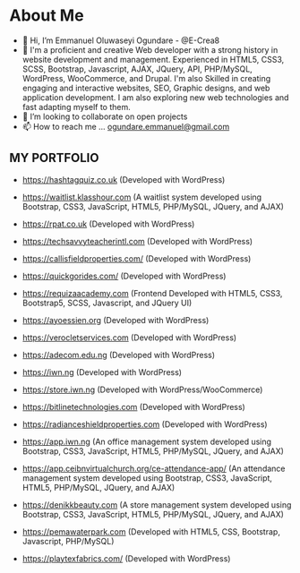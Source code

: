 # About Me
- 👋 Hi, I’m Emmanuel Oluwaseyi Ogundare - @E-Crea8
- 👀 I'm a proficient and creative Web developer with a strong history in website development and management. Experienced in HTML5, CSS3, SCSS, Bootstrap, Javascript, AJAX, JQuery, API, PHP/MySQL, WordPress, WooCommerce, and Drupal. I'm also Skilled in creating engaging and interactive websites, SEO, Graphic designs, and web application development. I am also exploring new web technologies and fast adapting myself to them.
- 💞️ I’m looking to collaborate on open projects
- 📫 How to reach me ... ogundare.emmanuel@gmail.com


## **MY PORTFOLIO**
- https://hashtagquiz.co.uk (Developed with WordPress)

- https://waitlist.klasshour.com (A waitlist system developed using Bootstrap, CSS3, JavaScript, HTML5, PHP/MySQL, JQuery, and AJAX)

- https://rpat.co.uk (Developed with WordPress)

- https://techsavvyteacherintl.com (Developed with WordPress)
 
- https://callisfieldproperties.com/ (Developed with WordPress)

- https://quickgorides.com/ (Developed with WordPress)

- https://requizaacademy.com (Frontend Developed with HTML5, CSS3, Bootstrap5, SCSS, Javascript, and JQuery UI)

- https://ayoessien.org (Developed with WordPress)
 
- https://verocletservices.com (Developed with WordPress)

- https://adecom.edu.ng (Developed with WordPress)
 
- https://iwn.ng (Developed with WordPress)

- https://store.iwn.ng (Developed with WordPress/WooCommerce)

- https://bitlinetechnologies.com (Developed with WordPress)

- https://radianceshieldproperties.com (Developed with WordPress)

- https://app.iwn.ng (An office management system developed using Bootstrap, CSS3, JavaScript, HTML5, PHP/MySQL, JQuery, and AJAX)

- https://app.ceibnvirtualchurch.org/ce-attendance-app/ (An attendance management system developed using Bootstrap, CSS3, JavaScript, HTML5, PHP/MySQL, JQuery, and AJAX)

- https://denikkbeauty.com (A store management system developed using Bootstrap, CSS3, JavaScript, HTML5, PHP/MySQL, JQuery, and AJAX)
 
- https://pemawaterpark.com (Developed with HTML5, CSS, Bootstrap, Javascript, PHP/MySQL)

- https://playtexfabrics.com/ (Developed with WordPress)


<!---
E-Crea8/E-Crea8 is a ✨ special ✨ repository because its `README.md` (this file) appears on your GitHub profile.
You can click the Preview link to take a look at your changes.
--->
